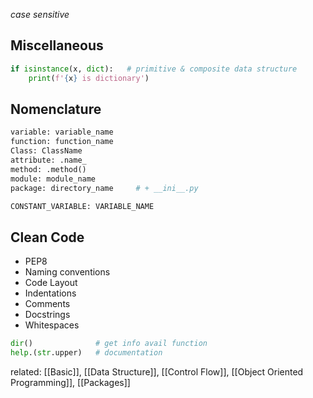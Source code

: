 *case sensitive*

## Miscellaneous
```python
if isinstance(x, dict):   # primitive & composite data structure
	print(f'{x} is dictionary')
```

## Nomenclature
```python
variable: variable_name
function: function_name
Class: ClassName
attribute: .name_
method: .method()
module: module_name
package: directory_name     # + __ini__.py

CONSTANT_VARIABLE: VARIABLE_NAME
```

## Clean Code
- PEP8
- Naming conventions
- Code Layout
- Indentations
- Comments
- Docstrings
- Whitespaces

```python
dir()              # get info avail function
help.(str.upper)   # documentation
```

related: [[Basic]], [[Data Structure]], [[Control Flow]], [[Object Oriented Programming]], [[Packages]]


